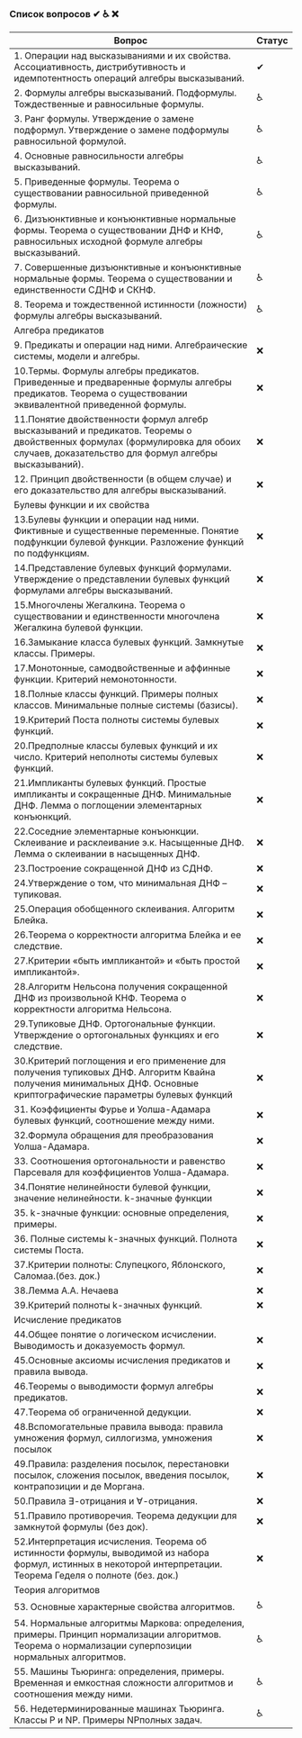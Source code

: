 ### Список вопросов ✔ ♿ ❌

| Вопрос                                                       | Статус |
| ------------------------------------------------------------ | ------ |
|1. Операции над высказываниями и их свойства. Ассоциативность, дистрибутивность и идемпотентность операций алгебры высказываний.                                                    |✔|
|2. Формулы алгебры высказываний. Подформулы. Тождественные и равносильные формулы.                                                                                                  |♿|
|3. Ранг формулы. Утверждение о замене подформул. Утверждение о замене подформулы равносильной формулой.                                                                             |♿|
|4. Основные равносильности алгебры высказываний.                                                                                                                                    |♿|
|5. Приведенные формулы. Теорема о существовании равносильной приведенной формулы.                                                                                                   |♿|
|6. Дизъюнктивные и конъюнктивные нормальные формы. Теорема о существовании ДНФ и КНФ, равносильных исходной формуле алгебры высказываний.                                           |♿|
|7. Совершенные дизъюнктивные и конъюнктивные нормальные формы. Теорема о существовании и единственности СДНФ и СКНФ.                                                                |♿|
|8. Теорема и тождественной истинности (ложности) формулы алгебры высказываний.                                                                                                      |♿|
|Алгебра предикатов                                                                                                                                                                  ||
|9. Предикаты и операции над ними. Алгебраические системы, модели и алгебры.                                                                                                         |❌|
|10.Термы. Формулы алгебры предикатов. Приведенные и предваренные формулы алгебры предикатов. Теорема о существовании эквивалентной приведенной формулы.                             |❌|
|11.Понятие двойственности формул алгебр высказываний и предикатов. Теоремы о двойственных формулах (формулировка для обоих случаев, доказательство для формул алгебры высказываний).|❌|
|12. Принцип двойственности (в общем случае) и его доказательство для алгебры высказываний.                                                                                          |❌|
|Булевы функции и их свойства                                                                                                                                                        ||
|13.Булевы функции и операции над ними. Фиктивные и существенные переменные. Понятие подфункции булевой функции. Разложение функций по подфункциям.                                  |❌|
|14.Представление булевых функций формулами. Утверждение о представлении булевых функций формулами алгебры высказываний.                                                             |❌|
|15.Многочлены Жегалкина. Теорема о существовании и единственности многочлена Жегалкина булевой функции.                                                                             |❌|
|16.Замыкание класса булевых функций. Замкнутые классы. Примеры.                                                                                                                     |❌|
|17.Монотонные, самодвойственные и аффинные функции. Критерий немонотонности.                                                                                                        |❌|
|18.Полные классы функций. Примеры полных классов. Минимальные полные системы (базисы).                                                                                              |❌|
|19.Критерий Поста полноты системы булевых функций.                                                                                                                                  |❌|
|20.Предполные классы булевых функций и их число. Критерий неполноты системы булевых функций.                                                                                        |❌|
|21.Импликанты булевых функций. Простые импликанты и сокращенные ДНФ. Минимальные ДНФ. Лемма о поглощении элементарных конъюнкций.                                                   |❌|
|22.Соседние элементарные конъюнкции. Склеивание и расклеивание э.к. Насыщенные ДНФ. Лемма о склеивании в насыщенных ДНФ.                                                            |❌|
|23.Построение сокращенной ДНФ из СДНФ.                                                                                                                                              |❌|
|24.Утверждение о том, что минимальная ДНФ – тупиковая.                                                                                                                              |❌|
|25.Операция обобщенного склеивания. Алгоритм Блейка.                                                                                                                                |❌|
|26.Теорема о корректности алгоритма Блейка и ее следствие.                                                                                                                          |❌|
|27.Критерии «быть импликантой» и «быть простой импликантой».                                                                                                                        |❌|
|28.Алгоритм Нельсона получения сокращенной ДНФ из произвольной КНФ. Теорема о корректности алгоритма Нельсона.                                                                      |❌|
|29.Тупиковые ДНФ. Ортогональные функции. Утверждение о ортогональных функциях и его следствие.                                                                                      |❌|
|30.Критерий поглощения и его применение для получения тупиковых ДНФ. Алгоритм Квайна получения минимальных ДНФ. Основные криптографические параметры булевых функций                |❌|
|31. Коэффициенты Фурье и Уолша-Адамара булевых функций, соотношение между ними.                                                                                                     |❌|
|32.Формула обращения для преобразования Уолша-Адамара.                                                                                                                              |❌|
|33. Соотношения ортогональности и равенство Парсеваля для коэффициентов Уолша-Адамара.                                                                                              |❌|
|34.Понятие нелинейности булевой функции, значение нелинейности. k-значные функции                                                                                                   |❌|
|35. k-значные функции: основные определения, примеры.                                                                                                                               |❌|
|36. Полные системы k-значных функций. Полнота системы Поста.                                                                                                                        |❌|
|37.Критерии полноты: Слупецкого, Яблонского, Саломаа.(без. док.)                                                                                                                    |❌|
|38.Лемма А.А. Нечаева                                                                                                                                                               |❌|
|39.Критерий полноты k-значных функций.                                                                                                                                              |❌|
|Исчисление предикатов                                                                                                                                                               ||
|44.Общее понятие о логическом исчислении. Выводимость и доказуемость формул.                                                                                                        |❌|
|45.Основные аксиомы исчисления предикатов и правила вывода.                                                                                                                         |❌|
|46.Теоремы о выводимости формул алгебры предикатов.                                                                                                                                 |❌|
|47.Теорема об ограниченной дедукции.                                                                                                                                                |❌|
|48.Вспомогательные правила вывода: правила умножения формул, силлогизма, умножения посылок                                                                                          |❌|
|49.Правила: разделения посылок, перестановки посылок, сложения посылок, введения посылок, контрапозиции и де Моргана.                                                               |❌|
|50.Правила $\exists$-отрицания и $\forall$-отрицания.                                                                                                                               |❌|
|51.Правило противоречия. Теорема дедукции для замкнутой формулы (без док).                                                                                                          |❌|
|52.Интерпретация исчисления. Теорема об истинности формулы, выводимой из набора формул, истинных в некоторой интерпретации. Теорема Геделя о полноте (без. док.)                    |❌|
|Теория алгоритмов                                                                                                                                                                   ||
|53. Основные характерные свойства алгоритмов.                                                                                                                                       |♿|
|54. Нормальные алгоритмы Маркова: определения, примеры. Принцип нормализации алгоритмов. Теорема о нормализации суперпозиции нормальных алгоритмов.                                 |♿|
|55. Машины Тьюринга: определения, примеры. Временная и емкостная сложности алгоритмов и соотношения между ними.                                                                     |♿|
|56. Недетерминированные машинах Тьюринга. Классы P и NP. Примеры NPполных задач.                                                                                                    |♿|
